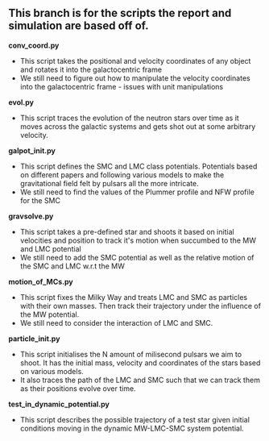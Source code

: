## This branch is for the scripts the report and simulation are based off of.

**conv_coord.py**
- This script takes the positional and velocity coordinates of any object and rotates it into the galactocentric frame
- We still need to figure out how to manipulate the velocity coordinates into the galactocentric frame - issues with unit manipulations

**evol.py**
- This script traces the evolution of the neutron stars over time as it moves across the galactic systems and gets shot out at some arbitrary velocity.

**galpot_init.py**
- This script defines the SMC and LMC class potentials. Potentials based on different papers and following various models to make the gravitational field felt by pulsars
  all the more intricate.
- We still need to find the values of the Plummer profile and NFW profile for the SMC

**gravsolve.py**
- This script takes a pre-defined star and shoots it based on initial velocities and position to track it's motion when succumbed to the MW and LMC potential
- We still need to add the SMC potential as well as the relative motion of the SMC and LMC w.r.t the MW

**motion_of_MCs.py**
- This script fixes the Milky Way and treats LMC and SMC as particles with their own masses. Then track their trajectory under the influence of the MW potential.
- We still need to consider the interaction of LMC and SMC.

**particle_init.py**
- This script initialises the N amount of milisecond pulsars we aim to shoot. It has the initial mass, velocity and coordinates of the stars based on various models.
- It also traces the path of the LMC and SMC such that we can track them as their positions evolve over time.

**test_in_dynamic_potential.py**
- This script describes the possible trajectory of a test star given initial conditions moving in the dynamic MW-LMC-SMC system potential.
